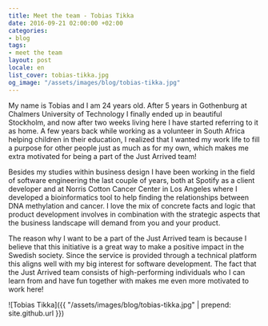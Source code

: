 ```yaml
---
title: Meet the team - Tobias Tikka
date: 2016-09-21 02:00:00 +02:00
categories:
- blog
tags:
- meet the team
layout: post
locale: en
list_cover: tobias-tikka.jpg
og_image: "/assets/images/blog/tobias-tikka.jpg"
---
```


My name is Tobias and I am 24 years old. After 5 years in Gothenburg at Chalmers University of Technology I finally ended up in beautiful Stockholm, and now after two weeks living here I have started referring to it as home. A few years back while working as a volunteer in South Africa helping children in their education, I realized that I wanted my work life to fill a purpose for other people just as much as for my own, which makes me extra motivated for being a part of the Just Arrived team!

Besides my studies within business design I have been working in the field of software engineering the last couple of years, both at Spotify as a client developer and at Norris Cotton Cancer Center in Los Angeles where I developed a bioinformatics tool to help finding the relationships between DNA methylation and cancer. I love the mix of concrete facts and logic that product development involves in combination with the strategic aspects that the business landscape will demand from you and your product.

The reason why I want to be a part of the Just Arrived team is because I believe that this initiative is a great way to make a positive impact in the Swedish society. Since the service is provided through a technical platform this aligns well with my big interest for software development. The fact that the Just Arrived team consists of high-performing individuals who I can learn from and have fun together with makes me even more motivated to work here!

![Tobias Tikka]({{ "/assets/images/blog/tobias-tikka.jpg" | prepend: site.github.url }})


